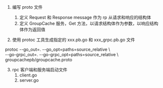 1. 编写 proto 文件
   1. 定义 Request 和 Response message 作为 rp 从请求和响应的结构体
   2. 定义 GroupCache 服务，Get 方法，以请求结构体作为参数，以响应结构体作为返回值

2. 使用 protoc 工具生成指定的 xxx.pb.go 和 xxx_grpc.pb.go 文件

protoc --go_out=. --go_opt=paths=source_relative \            
    --go-grpc_out=. --go-grpc_opt=paths=source_relative \            
    groupcachepb/groupcache.proto

3. rpc 客户端和服务端启动文件
   1. client.go
   2. server.go